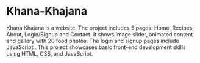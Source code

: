 # Khana-Khajana
Khana Khajana is a website. The project includes 5 pages: Home, Recipes, About, Login/Signup and Contact. It shows image slider, animated content and gallery with 20 food photos. The login and signup pages include JavaScript.. This project showcases basic front-end development skills using HTML, CSS, and JavaScript.
